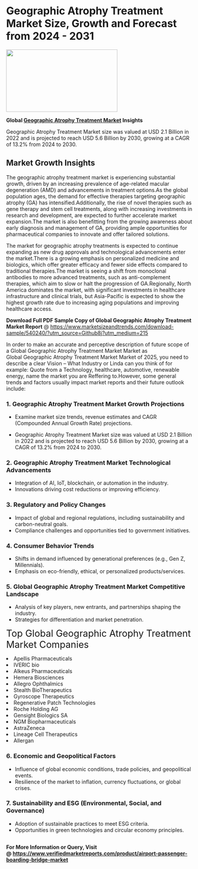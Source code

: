 <H1>Geographic Atrophy Treatment Market Size, Growth and Forecast from 2024 - 2031</H1><img class="aligncenter size-medium wp-image-584254" src="https://thirdeyenews.in/wp-content/uploads/2024/09/Global-Market-Research-300x168.jpeg" alt="" width="300" height="168" /><p><strong>Global&nbsp;<a href="https://www.marketsizeandtrends.com/download-sample/540240/?utm_source=Github8j?utm_medium=215">Geographic Atrophy Treatment Market</a> Insights</strong></p><p>Geographic Atrophy Treatment Market size was valued at USD 2.1 Billion in 2022 and is projected to reach USD 5.6 Billion by 2030, growing at a CAGR of 13.2% from 2024 to 2030.</p><p><h2>Market Growth Insights</h2> <p>The geographic atrophy treatment market is experiencing substantial growth, driven by an increasing prevalence of age-related macular degeneration (AMD) and advancements in treatment options.As the global population ages, the demand for effective therapies targeting geographic atrophy (GA) has intensified.Additionally, the rise of novel therapies such as gene therapy and stem cell treatments, along with increasing investments in research and development, are expected to further accelerate market expansion.The market is also benefitting from the growing awareness about early diagnosis and management of GA, providing ample opportunities for pharmaceutical companies to innovate and offer tailored solutions.</p> <p>The market for geographic atrophy treatments is expected to continue expanding as new drug approvals and technological advancements enter the market.There is a growing emphasis on personalized medicine and biologics, which offer greater efficacy and fewer side effects compared to traditional therapies.The market is seeing a shift from monoclonal antibodies to more advanced treatments, such as anti-complement therapies, which aim to slow or halt the progression of GA.Regionally, North America dominates the market, with significant investments in healthcare infrastructure and clinical trials, but Asia-Pacific is expected to show the highest growth rate due to increasing aging populations and improving healthcare access.</p> <p><span class=""><strong>Download Full PDF Sample Copy of Global Geographic Atrophy Treatment Market Report</strong> @ <a href="https://www.marketsizeandtrends.com/download-sample/540240/?utm_source=Github8j?utm_medium=215" target="_blank">https://www.marketsizeandtrends.com/download-sample/540240/?utm_source=Github8j?utm_medium=215</a></span></p><p>In order to make an accurate and perceptive description of future scope of a Global&nbsp;Geographic Atrophy Treatment Market Market as Global&nbsp;Geographic Atrophy Treatment Market Market of 2025, you need to describe a clear Vision &ndash; What Industry or Linda can you think of for example: Quote from a Technology, healthcare, automotive, renewable energy, name the market you are Reffering to.However, some general trends and factors usually impact market reports and their future outlook include:</p><h3>1.&nbsp;<strong>Geographic Atrophy Treatment Market Growth Projections</strong></h3><ul><li>Examine market size trends, revenue estimates and CAGR (Compounded Annual Growth Rate) projections.</li><li><p>Geographic Atrophy Treatment Market size was valued at USD 2.1 Billion in 2022 and is projected to reach USD 5.6 Billion by 2030, growing at a CAGR of 13.2% from 2024 to 2030.</p></li></ul><h3>2.&nbsp;<strong>Geographic Atrophy Treatment Market Technological Advancements</strong></h3><ul><li>Integration of AI, IoT, blockchain, or automation in the industry.</li><li>Innovations driving cost reductions or improving efficiency.</li></ul><h3>3.&nbsp;<strong>Regulatory and Policy Changes</strong></h3><ul><li>Impact of global and regional regulations, including sustainability and carbon-neutral goals.</li><li>Compliance challenges and opportunities tied to government initiatives.</li></ul><h3>4.&nbsp;<strong>Consumer Behavior Trends</strong></h3><ul><li>Shifts in demand influenced by generational preferences (e.g., Gen Z, Millennials).</li><li>Emphasis on eco-friendly, ethical, or personalized products/services.</li></ul><h3>5.&nbsp;<strong>Global Geographic Atrophy Treatment Market Competitive Landscape</strong></h3><ul><li>Analysis of key players, new entrants, and partnerships shaping the industry.</li><li>Strategies for differentiation and market penetration.</li></ul><p data-pm-slice="1 1 []"><span style="color: inherit; font-family: inherit; font-size: 25px;">Top Global Geographic Atrophy Treatment Market Companies</span></p><div class="" data-test-id=""><p><li>Apellis Pharmaceuticals</li><li> IVERIC bio</li><li> Alkeus Pharmaceuticals</li><li> Hemera Biosciences</li><li> Allegro Ophthalmics</li><li> Stealth BioTherapeutics</li><li> Gyroscope Therapeutics</li><li> Regenerative Patch Technologies</li><li> Roche Holding AG</li><li> Gensight Biologics SA</li><li> NGM Biopharmaceuticals</li><li> AstraZeneca</li><li> Lineage Cell Therapeutics</li><li> Allergan</li></p></div><h3>6.&nbsp;<strong>Economic and Geopolitical Factors</strong></h3><ul><li>Influence of global economic conditions, trade policies, and geopolitical events.</li><li>Resilience of the market to inflation, currency fluctuations, or global crises.</li></ul><h3>7.&nbsp;<strong>Sustainability and ESG (Environmental, Social, and Governance)</strong></h3><ul><li>Adoption of sustainable practices to meet ESG criteria.</li><li>Opportunities in green technologies and circular economy principles.</li></ul><h2><strong style="font-size: 14px;">For More Information or Query, Visit @&nbsp;</strong><a style="background-color: #ffffff; font-size: 14px;" href="https://www.marketsizeandtrends.com/report/geographic-atrophy-treatment-market/" target="_blank">https://www.verifiedmarketreports.com/product/airport-passenger-boarding-bridge-market</a></h2>